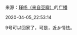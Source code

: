来源：[瑾杨（来自豆瓣）](https://www.douban.com/people/158501795/)的[广播](https://www.douban.com/people/158501795/status/2902879566/)


2020-04-05_22:53:14


9号可以回家了，可是，近乡情怯。
